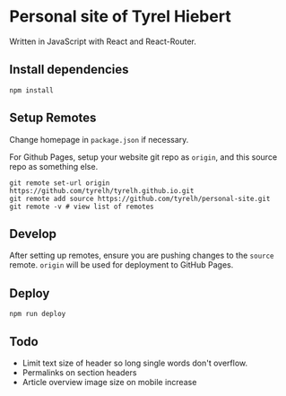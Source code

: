 # Personal site of Tyrel Hiebert
Written in JavaScript with React and React-Router.

## Install dependencies
```shell script
npm install
```

## Setup Remotes
Change homepage in `package.json` if necessary.

For Github Pages, setup your website git repo as `origin`, and this source repo as something else.
```shell script
git remote set-url origin https://github.com/tyrelh/tyrelh.github.io.git
git remote add source https://github.com/tyrelh/personal-site.git
git remote -v # view list of remotes
```

## Develop
After setting up remotes, ensure you are pushing changes to the `source` remote. `origin` will be used for deployment to GitHub Pages.

## Deploy
```shell script
npm run deploy
```

## Todo
* Limit text size of header so long single words don't overflow.
* Permalinks on section headers
* Article overview image size on mobile increase
